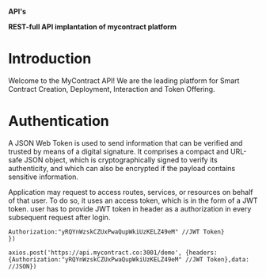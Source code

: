 
**API's**

**REST-full API implantation of mycontract platform**

# **Introduction**

Welcome to the MyContract API! We are the leading platform for Smart Contract Creation, Deployment, Interaction and Token Offering.

# **Authentication**

A JSON Web Token is used to send information that can be verified and trusted by means of a digital signature. It comprises a compact and URL-safe JSON object, which is cryptographically signed to verify its authenticity, and which can also be encrypted if the payload contains sensitive information.
 

Application may request to access routes, services, or resources on behalf of that user. To do so, it uses an access token, which is in the form of a JWT token. user has to provide JWT token in header as a authorization in every subsequent request after login.

```axios.get('https://api.mycontract.co:3001/demo', {headers: {
Authorization:"yRQYnWzskCZUxPwaQupWkiUzKELZ49eM" //JWT Token}
})
```

```axios.post('https://api.mycontract.co:3001/demo', {headers: {Authorization:"yRQYnWzskCZUxPwaQupWkiUzKELZ49eM" //JWT Token},data: //JSON})```
